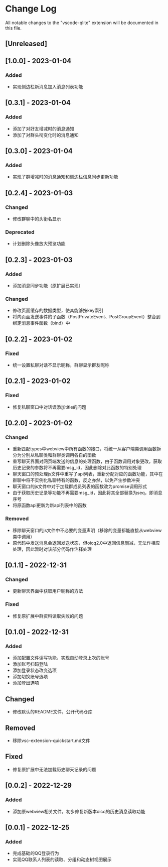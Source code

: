 # Change Log

All notable changes to the "vscode-qlite" extension will be documented in this file.

## [Unreleased]

## [1.0.0] - 2023-01-04

### Added
- 实现侧边栏新消息加入消息列表功能

## [0.3.1] - 2023-01-04

### Added
- 添加了对好友增减时的消息通知
- 添加了对群头衔变化时的消息通知

## [0.3.0] - 2023-01-04

### Added
- 实现了群增减时的消息通知和侧边栏信息同步更新功能

## [0.2.4] - 2023-01-03

### Changed
- 修改群聊中的头衔名显示

### Deprecated
- 计划删除头像放大预览功能

## [0.2.3] - 2023-01-03

### Added
- 添加消息同步功能（原扩展已实现）

### Changed
- 修改页面缓存的数据类型，使其能够按key索引
- 将向页面发送事件的子函数（PostPrivateEvent、PostGroupEvent）整合到绑定消息事件函数（bind）中

## [0.2.2] - 2023-01-02

### Fixed
- 统一设置私聊对话不显示昵称，群聊显示群友昵称

## [0.2.1] - 2023-01-02

### Fixed
- 修复私聊窗口中对话误添加title的问题

## [0.2.0] - 2023-01-02

### Changed
- 重新匹配types中webview中所有函数的接口，将统一从客户端类调用函数拆分为分别从私聊类和群聊类调用各自的函数
- 重写聊天界面对网页端发送的信息的处理函数，由于函数调用对象更改，获取历史记录的参数将不再需要msg_id，因此删除对此函数的特别处理
- 聊天窗口的预处理js文件中重写了api列表，重新分配对应的函数功能，其中在群聊中将不实例化私聊特有的函数，反之亦然，以免产生参数冲突
- 聊天窗口的js文件中对于加载群成员列表的函数改为promise调用形式
- 由于获取历史记录等功能不再需要msg_id，因此将其全部替换为seq，即消息序号
- 将原函数api更新为新api列表中的函数

### Removed
- 移除聊天窗口的js文件中不必要的变量声明（移除的变量都能直接从webview类中调用）
- 原代码中发送消息会返回发送状态，但oicq2.0中返回信息删减，无法作相应处理，因此暂时对该部分代码作注释处理

## [0.1.1] - 2022-12-31

### Changed
- 更新聊天界面中获取用户昵称的方法

### Fixed
- 修复原扩展中群资料读取失败的问题

## [0.1.0] - 2022-12-31

### Added
- 添加配置文件读写功能，实现自动登录上次的账号
- 添加账号扫码登陆
- 添加登录状态改变选项
- 添加切换账号选项
- 添加登出选项

## Changed
- 修改默认的README文件，公开代码仓库

## Removed
- 移除vsc-extension-quickstart.md文件

## Fixed
- 修复原扩展中无法加载历史聊天记录的问题

## [0.0.2] - 2022-12-29

### Added
- 添加原webview相关文件，初步修复新版本oicq的历史消息读取功能

## [0.0.1] - 2022-12-25

### Added
- 完成基础的QQ登录行为
- 实现QQ联系人列表的读取、分组和动态树视图展示
